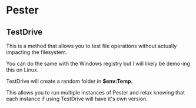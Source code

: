 # Pester

## TestDrive

This is a method that allows you to test file operations without actually impacting the filesystem.

You can do the same with the Windows registry but I will likely be demo-ing this on Linux.

TestDrive will create a random folder in **$env:Temp**.

This allows you to run multiple instances of Pester and relax knowing that each instance if using TestDrive will have it's own version.
